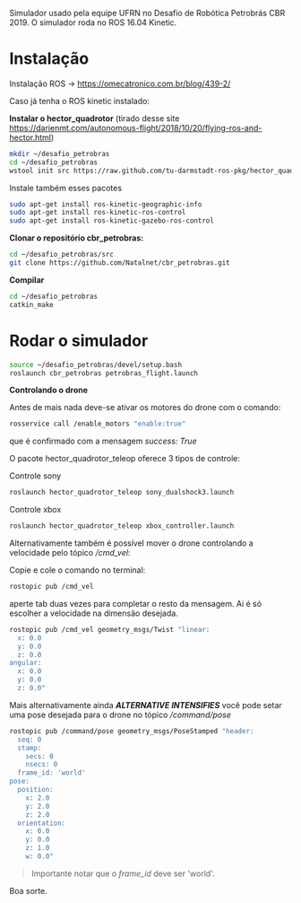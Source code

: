 Simulador usado pela equipe UFRN no Desafio de Robótica Petrobrás CBR 2019. O simulador roda no ROS 16.04 Kinetic.

# Instalação

Instalação ROS -> https://omecatronico.com.br/blog/439-2/

Caso já tenha o ROS kinetic instalado:

**Instalar o hector_quadrotor** (tirado desse site https://darienmt.com/autonomous-flight/2018/10/20/flying-ros-and-hector.html)

```bash
mkdir ~/desafio_petrobras
cd ~/desafio_petrobras
wstool init src https://raw.github.com/tu-darmstadt-ros-pkg/hector_quadrotor/kinetic-devel/tutorials.rosinstall
```

Instale também esses pacotes


```bash
sudo apt-get install ros-kinetic-geographic-info
sudo apt-get install ros-kinetic-ros-control
sudo apt-get install ros-kinetic-gazebo-ros-control
```

**Clonar o repositório cbr_petrobras:**

```bash
cd ~/desafio_petrobras/src
git clone https://github.com/Natalnet/cbr_petrobras.git
```

**Compilar**

```bash
cd ~/desafio_petrobras
catkin_make
```

# Rodar o simulador

```bash
source ~/desafio_petrobras/devel/setup.bash
roslaunch cbr_petrobras petrobras_flight.launch
```

**Controlando o drone**

Antes de mais nada deve-se ativar os motores do drone com o comando:

```bash
rosservice call /enable_motors "enable:true"
```

que é confirmado com a mensagem *success: True*

O pacote hector_quadrotor_teleop oferece 3 tipos de controle:

Controle sony

```bash
roslaunch hector_quadrotor_teleop sony_dualshock3.launch
```

Controle xbox

```bash
roslaunch hector_quadrotor_teleop xbox_controller.launch
```

Alternativamente também é possível mover o drone controlando a velocidade pelo tópico */cmd_vel*:

Copie e cole o comando no terminal:
```bash
rostopic pub /cmd_vel 
```
aperte tab duas vezes para completar o resto da mensagem. Ai é só escolher a velocidade na dimensão desejada.

```bash
rostopic pub /cmd_vel geometry_msgs/Twist "linear:
  x: 0.0
  y: 0.0
  z: 0.0
angular:
  x: 0.0
  y: 0.0
  z: 0.0" 
```

Mais alternativamente ainda ***ALTERNATIVE INTENSIFIES***  você pode setar uma pose desejada para o drone no tópico */command/pose*

```bash
rostopic pub /command/pose geometry_msgs/PoseStamped "header: 
  seq: 0
  stamp:
    secs: 0
    nsecs: 0
  frame_id: 'world'
pose:
  position:
    x: 2.0
    y: 2.0
    z: 2.0
  orientation:
    x: 0.0
    y: 0.0
    z: 1.0
    w: 0.0" 
```

> Importante notar que o *frame_id* deve ser 'world'.

Boa sorte.
